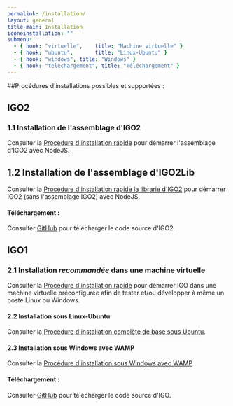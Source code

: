 ```yaml
---
permalink: /installation/
layout: general
title-main: Installation
iconeinstallation: ""
submenu:
  - { hook: "virtuelle",    title: "Machine virtuelle" }
  - { hook: "ubuntu",       title: "Linux-Ubuntu" }
  - { hook: "windows", title: "Windows" }
  - { hook: "telechargement", title: "Téléchargement" }
---
```


##Procédures d'installations possibles et supportées :


## IGO2

<a id="igo2"></a>
### 1.1 Installation de l'assemblage d'IGO2  [<span class="octicon octicon-link"></span>](#igo2)
Consulter la [Procédure d'installation rapide](https://github.com/infra-geo-ouverte/igo2#installation-et-d%C3%A9marrage)  pour démarrer l'assemblage d'IGO2 avec NodeJS.

## 1.2 Installation de l'assemblage d'IGO2Lib  [<span class="octicon octicon-link"></span>](#igo2)
Consulter la [Procédure d'installation rapide la librarie d'IGO2](https://github.com/infra-geo-ouverte/igo2-lib#installation)  pour démarrer IGO2 (sans l'assemblage IGO2) avec NodeJS.

<a id="telechargement"></a>
#### Téléchargement : [<span class="octicon octicon-link"></span>](#telechargement)
Consulter [GitHub](https://github.com/infra-geo-ouverte/igo2) pour télécharger le code source d'IGO2.


## IGO1

<a id="virtuelle"></a>
### 2.1 Installation *recommandée* dans une machine virtuelle [<span class="octicon octicon-link"></span>](#virtuelle)
Consulter la [Procédure d'installation rapide](https://github.com/infra-geo-ouverte/igo#installation-et-démarrage-de-lenvironnement-de-développement)  pour démarrer IGO dans une machine virtuelle préconfigurée afin de tester et/ou développer à même un poste Linux ou Windows.

<a id="ubuntu"></a>
#### 2.2 Installation sous Linux-Ubuntu [<span class="octicon octicon-link"></span>](#ubuntu)
Consulter la [Procédure d'installation complète de base sous Ubuntu](https://github.com/infra-geo-ouverte/igo/blob/master/doc/installation/installation_linux_base.md).

<a id="windows"></a>
#### 2.3 Installation sous Windows avec WAMP [<span class="octicon octicon-link"></span>](#windows)
Consulter la [Procédure d'installation sous Windows avec WAMP](https://github.com/infra-geo-ouverte/igo/blob/master/doc/installation/InstallationDeveloppementIGOWindows.md).


<a id="telechargement"></a>
#### Téléchargement : [<span class="octicon octicon-link"></span>](#telechargement)
Consulter [GitHub](https://github.com/infra-geo-ouverte/igo) pour télécharger le code source d'IGO.
